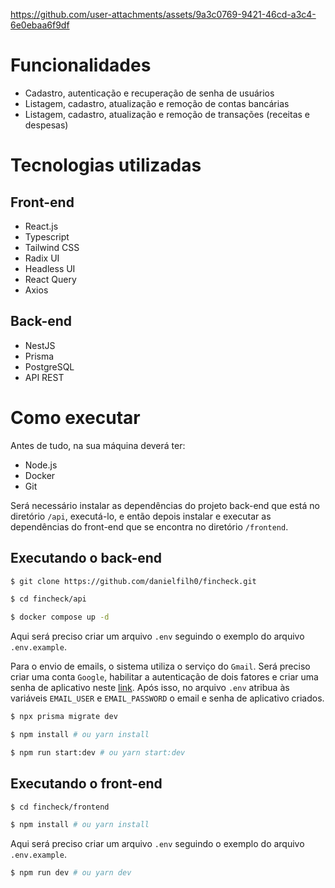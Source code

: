https://github.com/user-attachments/assets/9a3c0769-9421-46cd-a3c4-6e0ebaa6f9df


# Funcionalidades
- Cadastro, autenticação e recuperação de senha de usuários
- Listagem, cadastro, atualização e remoção de contas bancárias
- Listagem, cadastro, atualização e remoção de transações (receitas e despesas)

# Tecnologias utilizadas

## Front-end
- React.js
- Typescript
- Tailwind CSS
- Radix UI
- Headless UI
- React Query
- Axios

## Back-end
- NestJS
- Prisma
- PostgreSQL
- API REST

# Como executar
Antes de tudo, na sua máquina deverá ter:
- Node.js
- Docker
- Git

Será necessário instalar as dependências do projeto back-end que está no diretório `/api`, executá-lo, e então depois instalar e executar as dependências do front-end que se encontra no diretório `/frontend`.

## Executando o back-end
```bash
$ git clone https://github.com/danielfilh0/fincheck.git

$ cd fincheck/api

$ docker compose up -d
```
Aqui será preciso criar um arquivo `.env` seguindo o exemplo do arquivo `.env.example`.

Para o envio de emails, o sistema utiliza o serviço do `Gmail`. Será preciso criar uma conta `Google`, habilitar a autenticação
de dois fatores e criar uma senha de aplicativo neste <a href="https://myaccount.google.com/apppasswords">link</a>. Após isso,
no arquivo `.env` atribua às variáveis `EMAIL_USER` e `EMAIL_PASSWORD` o email e senha de aplicativo criados.

```bash
$ npx prisma migrate dev

$ npm install # ou yarn install

$ npm run start:dev # ou yarn start:dev
```
## Executando o front-end
```bash
$ cd fincheck/frontend

$ npm install # ou yarn install

```

Aqui será preciso criar um arquivo `.env` seguindo o exemplo do arquivo `.env.example`.

```bash
$ npm run dev # ou yarn dev
```
